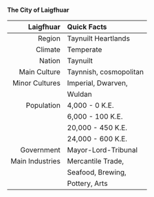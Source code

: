 <b>The City of Laigfhuar</b>

|   __Laigfhuar__ | Quick Facts           |  
|----------------:|:----------------------|
| Region          | Taynuilt Heartlands   |
| Climate         | Temperate             |
| Nation          | Taynuilt              |
| Main Culture    | Taynnish, cosmopolitan|
| Minor Cultures  | Imperial, Dwarven,    |
|                 | Wuldan                |
| Population      | 4,000 - 0 K.E.        |
|                 | 6,000 - 100 K.E.      |
|                 | 20,000 - 450 K.E.     |
|                 | 24,000 - 600 K.E.     |
| Government      | Mayor-Lord-Tribunal   |
| Main Industries | Mercantile Trade,     |
|                 | Seafood, Brewing,     | 
|                 | Pottery, Arts         |  
